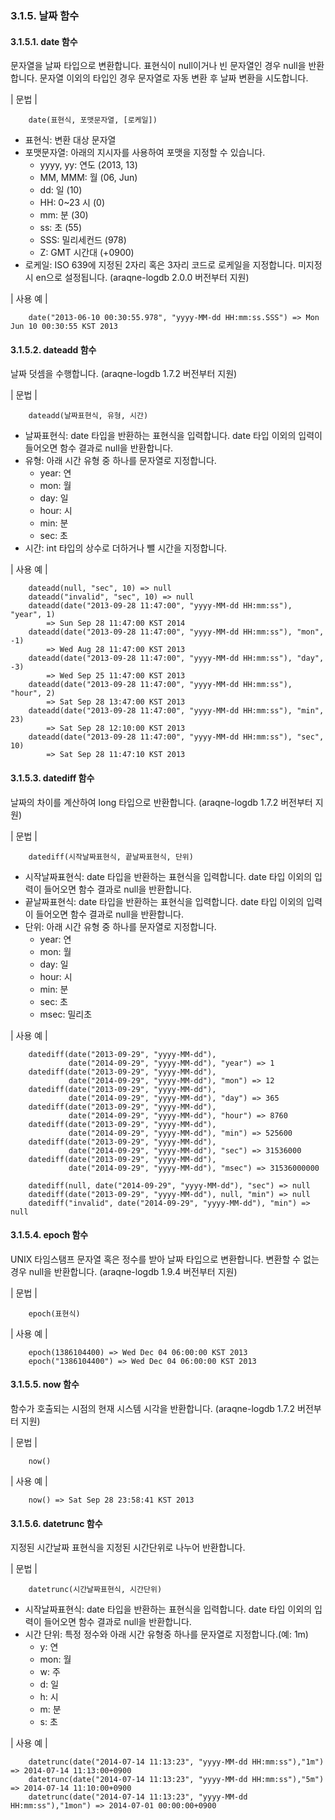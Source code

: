 ### 3.1.5. 날짜 함수

#### 3.1.5.1. date 함수

문자열을 날짜 타입으로 변환합니다. 표현식이 null이거나 빈 문자열인 경우 null을 반환합니다. 문자열 이외의 타입인 경우 문자열로 자동 변환 후 날짜 변환을 시도합니다.

\| 문법 \|

~~~~
	date(표현식, 포맷문자열, [로케일])
~~~~

 * 표현식: 변환 대상 문자열
 * 포맷문자열: 아래의 지시자를 사용하여 포맷을 지정할 수 있습니다.
     * yyyy, yy: 연도 (2013, 13)
     * MM, MMM: 월 (06, Jun)
     * dd: 일 (10)
     * HH: 0~23 시 (0)
     * mm: 분 (30)
     * ss: 초 (55)
     * SSS: 밀리세컨드 (978)
     * Z: GMT 시간대 (+0900)
 * 로케일: ISO 639에 지정된 2자리 혹은 3자리 코드로 로케일을 지정합니다. 미지정 시 en으로 설정됩니다. (araqne-logdb 2.0.0 버전부터 지원)

\| 사용 예 \|

~~~~
	date("2013-06-10 00:30:55.978", "yyyy-MM-dd HH:mm:ss.SSS") => Mon Jun 10 00:30:55 KST 2013
~~~~

#### 3.1.5.2. dateadd 함수

날짜 덧셈을 수행합니다. (araqne-logdb 1.7.2 버전부터 지원)

\| 문법 \|

~~~~
	dateadd(날짜표현식, 유형, 시간)
~~~~

 * 날짜표현식: date 타입을 반환하는 표현식을 입력합니다. date 타입 이외의 입력이 들어오면 함수 결과로 null을 반환합니다.
 * 유형: 아래 시간 유형 중 하나를 문자열로 지정합니다.   
     * year: 연
     * mon: 월
     * day: 일
     * hour: 시
     * min: 분
     * sec: 초
 * 시간: int 타입의 상수로 더하거나 뺄 시간을 지정합니다.

\| 사용 예 \|

~~~~
	dateadd(null, "sec", 10) => null
	dateadd("invalid", "sec", 10) => null
	dateadd(date("2013-09-28 11:47:00", "yyyy-MM-dd HH:mm:ss"), "year", 1) 
		=> Sun Sep 28 11:47:00 KST 2014
	dateadd(date("2013-09-28 11:47:00", "yyyy-MM-dd HH:mm:ss"), "mon", -1) 
		=> Wed Aug 28 11:47:00 KST 2013
	dateadd(date("2013-09-28 11:47:00", "yyyy-MM-dd HH:mm:ss"), "day", -3) 
		=> Wed Sep 25 11:47:00 KST 2013
	dateadd(date("2013-09-28 11:47:00", "yyyy-MM-dd HH:mm:ss"), "hour", 2) 
		=> Sat Sep 28 13:47:00 KST 2013
	dateadd(date("2013-09-28 11:47:00", "yyyy-MM-dd HH:mm:ss"), "min", 23) 
		=> Sat Sep 28 12:10:00 KST 2013
	dateadd(date("2013-09-28 11:47:00", "yyyy-MM-dd HH:mm:ss"), "sec", 10) 
		=> Sat Sep 28 11:47:10 KST 2013
~~~~

#### 3.1.5.3. datediff 함수

날짜의 차이를 계산하여 long 타입으로 반환합니다. (araqne-logdb 1.7.2 버전부터 지원)

\| 문법 \|

~~~~
	datediff(시작날짜표현식, 끝날짜표현식, 단위)
~~~~

 * 시작날짜표현식: date 타입을 반환하는 표현식을 입력합니다. date 타입 이외의 입력이 들어오면 함수 결과로 null을 반환합니다.
 * 끝날짜표현식: date 타입을 반환하는 표현식을 입력합니다. date 타입 이외의 입력이 들어오면 함수 결과로 null을 반환합니다.
 * 단위: 아래 시간 유형 중 하나를 문자열로 지정합니다.
     * year: 연
     * mon: 월
     * day: 일
     * hour: 시
     * min: 분
     * sec: 초
	 * msec: 밀리초

\| 사용 예 \|

~~~~
	datediff(date("2013-09-29", "yyyy-MM-dd"), 
		     date("2014-09-29", "yyyy-MM-dd"), "year") => 1
	datediff(date("2013-09-29", "yyyy-MM-dd"), 
		     date("2014-09-29", "yyyy-MM-dd"), "mon") => 12
	datediff(date("2013-09-29", "yyyy-MM-dd"), 
		     date("2014-09-29", "yyyy-MM-dd"), "day") => 365
	datediff(date("2013-09-29", "yyyy-MM-dd"), 
	         date("2014-09-29", "yyyy-MM-dd"), "hour") => 8760
	datediff(date("2013-09-29", "yyyy-MM-dd"), 
	         date("2014-09-29", "yyyy-MM-dd"), "min") => 525600
	datediff(date("2013-09-29", "yyyy-MM-dd"), 
	         date("2014-09-29", "yyyy-MM-dd"), "sec") => 31536000
	datediff(date("2013-09-29", "yyyy-MM-dd"), 
	         date("2014-09-29", "yyyy-MM-dd"), "msec") => 31536000000
			 
	datediff(null, date("2014-09-29", "yyyy-MM-dd"), "sec") => null
	datediff(date("2013-09-29", "yyyy-MM-dd"), null, "min") => null
	datediff("invalid", date("2014-09-29", "yyyy-MM-dd"), "min") => null
~~~~

#### 3.1.5.4. epoch 함수

UNIX 타임스탬프 문자열 혹은 정수를 받아 날짜 타입으로 변환합니다. 변환할 수 없는 경우 null을 반환합니다. (araqne-logdb 1.9.4 버전부터 지원)

\| 문법 \|

~~~~
	epoch(표현식)
~~~~

\| 사용 예 \|

~~~~
	epoch(1386104400) => Wed Dec 04 06:00:00 KST 2013
	epoch("1386104400") => Wed Dec 04 06:00:00 KST 2013
~~~~

#### 3.1.5.5. now 함수

함수가 호출되는 시점의 현재 시스템 시각을 반환합니다. (araqne-logdb 1.7.2 버전부터 지원)

\| 문법 \|

~~~~
	now()
~~~~

\| 사용 예 \|

~~~~
	now() => Sat Sep 28 23:58:41 KST 2013
~~~~

#### 3.1.5.6. datetrunc 함수

지정된 시간날짜 표현식을 지정된 시간단위로 나누어 반환합니다.

\| 문법 \|

~~~~
	datetrunc(시간날짜표현식, 시간단위)
~~~~

* 시작날짜표현식: date 타입을 반환하는 표현식을 입력합니다. date 타입 이외의 입력이 들어오면 함수 결과로 null을 반환합니다.
* 시간 단위: 특정 정수와 아래 시간 유형중 하나를 문자열로 지정합니다.(예: 1m)
     * y: 연
     * mon: 월
     * w: 주
     * d: 일
     * h: 시
     * m: 분
     * s: 초

\| 사용 예 \|

~~~~
	datetrunc(date("2014-07-14 11:13:23", "yyyy-MM-dd HH:mm:ss"),"1m") => 2014-07-14 11:13:00+0900
    datetrunc(date("2014-07-14 11:13:23", "yyyy-MM-dd HH:mm:ss"),"5m") => 2014-07-14 11:10:00+0900
    datetrunc(date("2014-07-14 11:13:23", "yyyy-MM-dd HH:mm:ss"),"1mon") => 2014-07-01 00:00:00+0900
~~~~
